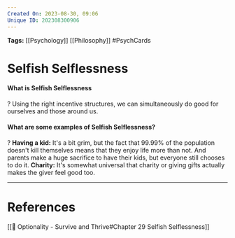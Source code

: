 ```yaml
---
Created On: 2023-08-30, 09:06
Unique ID: 202308300906
---
```

**Tags:** [[Psychology]] [[Philosophy]] #PsychCards 

# Selfish Selflessness


#### What is Selfish Selflessness
?
Using the right incentive structures, we can simultaneously do good for ourselves and those around us. 
<!--SR:!2024-12-29,301,250-->

#### What are some examples of Selfish Selflessness?
?
**Having a kid:** It's a bit grim, but the fact that 99.99% of the population doesn't kill themselves means that they enjoy life more than not. And parents make a huge sacrifice to have their kids, but everyone still chooses to do it.
**Charity:** It's somewhat universal that charity or giving gifts actually makes the giver feel good too. 
<!--SR:!2024-12-18,180,290-->



---
# References
[[📗 Optionality - Survive and Thrive#Chapter 29 Selfish Selflessness]]